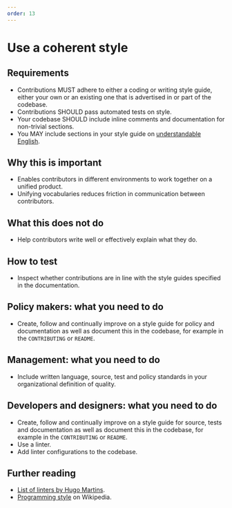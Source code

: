 ```yaml
---
order: 13
---
```


# Use a coherent style

## Requirements

* Contributions MUST adhere to either a coding or writing style guide, either your own or an existing one that is advertised in or part of the codebase.
* Contributions SHOULD pass automated tests on style.
* Your codebase SHOULD include inline comments and documentation for non-trivial sections.
* You MAY include sections in your style guide on [understandable English](understandable-english-first.md).

## Why this is important

* Enables contributors in different environments to work together on a unified product.
* Unifying vocabularies reduces friction in communication between contributors.

## What this does not do

* Help contributors write well or effectively explain what they do.

## How to test

* Inspect whether contributions are in line with the style guides specified in the documentation.

## Policy makers: what you need to do

* Create, follow and continually improve on a style guide for policy and documentation as well as document this in the codebase, for example in the `CONTRIBUTING` or `README`.

## Management: what you need to do

* Include written language, source, test and policy standards in your organizational definition of quality.

## Developers and designers: what you need to do

* Create, follow and continually improve on a style guide for source, tests and documentation as well as document this in the codebase, for example in the `CONTRIBUTING` or `README`.
* Use a linter.
* Add linter configurations to the codebase.

## Further reading

* [List of linters by Hugo Martins](https://github.com/caramelomartins/awesome-linters).
* [Programming style](https://en.wikipedia.org/wiki/Programming_style) on Wikipedia.
